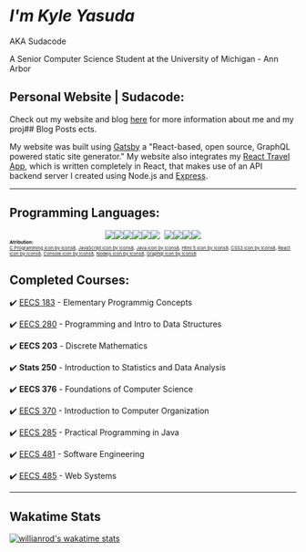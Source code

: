 # **_I'm Kyle Yasuda_**

AKA Sudacode

A Senior Computer Science Student at the University of Michigan - Ann Arbor

## Personal Website | Sudacode:

<p class="website">Check out my website and blog <a class="link" href="https://sudacode.com" name="sudacode-website" rel="noreferrer" target="_blank">here</a> for more information about me and my proj## Blog Posts

<!-- BLOG-POST-LIST:START -->
<!-- BLOG-POST-LIST:END -->ects.</p>

My website was built using <a class="link" href="https://www.gatsbyjs.com/" name="sudacode-website" rel="noreferrer" target="_blank">Gatsby</a> a "React-based, open source, GraphQL powered static site generator." My website also integrates my <a class="link" href="https://github.com/ksyasuda/heroku-react-travel-app" rel="noreferrer" target="_blank">React Travel App</a>, which is written completely in React, that makes use of an API backend server I created using Node.js and <a class="link" rel="noreferrer" target="_blank" href="https://expressjs.com/">Express</a>.

---

## Programming Languages:

<div style="display: flex; justify-content: center">
	<img src="https://img.icons8.com/color/48/000000/c-plus-plus-logo.png"/>
	<img src="https://img.icons8.com/color/48/000000/c-programming.png"/>
	<img src="https://img.icons8.com/color/48/000000/html-5.png"/>
	<img src="https://img.icons8.com/color/48/000000/css3.png"/>
	<img src="https://img.icons8.com/color/48/000000/javascript.png"/>
	<img src="https://img.icons8.com/ultraviolet/40/000000/react.png"/>
	<img style="margin-left: 8px;" src="https://img.icons8.com/color/48/000000/nodejs.png"/>
	<img src="https://img.icons8.com/color/48/000000/java-coffee-cup-logo.png"/>
	<img src="https://img.icons8.com/fluent/48/000000/console.png"/>
	<img src="https://img.icons8.com/color/48/000000/graphql.png"/>
</div>
<div id="attribution" style="font-size: 8px;">
	<strong>Atribution:</strong><br/>
	<a class="att-link" href="https://icons8.com/icon/40670/c-programming">C Programming icon by Icons8</a>,
	<a class="att-link" href="https://icons8.com/icon/108784/javascript">JavaScript icon by Icons8</a>,
	<a class="att-link" href="https://icons8.com/icon/13679/java">Java icon by Icons8</a>,
	<a class="att-link" href="https://icons8.com/icon/20909/html-5">Html 5 icon by Icons8</a>,
	<a class="att-link" href="https://icons8.com/icon/21278/css3">CSS3 icon by Icons8</a>,
	<a class="att-link" href="https://icons8.com/icon/Nlsua06Gvxel/react">React icon by Icons8</a>,
	<a class="att-link" href="https://icons8.com/icon/WbRVMGxHh74X/console">Console icon by Icons8</a>,
	<a class="att-link" href="https://icons8.com/icon/54087/nodejs">Nodejs icon by Icons8</a>,
	<a class="att-link" href="https://icons8.com/icon/zdI5E8moxhs-/graphql">Graphql icon by Icons8</a>
</div>

<!-- ---

## About Me:

I'm from Los Angeles, California. I enjoy playing golf, watching sports (Basketball, Football, Golf, and Baseball), hanging out with my friends, coding, eating, and traveling.

I've been coding since my Sophomore year of High School when I took Honors C++. Since then, I have taken at least one Computer Science course in each semester of High School and College. During High School, I learned the basics of C++, Java, and Python, but focused almost exclusively on C++ since becoming a student at the University of Michigan. However, this semester, the first semester of my Senior year, I am taking a Web Systems course dealing with Python, Jinja2, and Flask as well as HTML, CSS, JavaScript, and eventually React. Additionally I am taking a course titled "Practical Programming in Java". I am currently seeking a full time position as a Software Engineer/Software Developer.

--- -->

## Completed Courses:

:heavy_check_mark: <a class="link" href="https://eecs183.github.io/eecs183.org/" rel="noreferrer" target="_blank">EECS 183</a> - Elementary Programmig Concepts

:heavy_check_mark: <a class="link" href="https://eecs280staff.github.io/eecs280.org/" rel="noreferrer" target="_blank">EECS 280</a> - Programming and Intro to Data Structures

:heavy_check_mark: <span style="font-weight: bold;">EECS 203</span> - Discrete Mathematics

:heavy_check_mark: <span style="font-weight: bold;">Stats 250</span> - Introduction to Statistics and Data Analysis

:heavy_check_mark: <span style="font-weight: bold;">EECS 376</span> - Foundations of Computer Science

:heavy_check_mark: <a class="link" href="https://www.eecs.umich.edu/courses/eecs370/eecs370.f20/" rel="noreferrer" target="_blank">EECS 370</a> - Introduction to Computer Organization

:heavy_check_mark: <a class="link" href="https://eecs285.github.io/eecs285.org/" rel="noreferrer" target="_blank">EECS 285</a> - Practical Programming in Java

:heavy_check_mark: <a class="link" href="https://web.eecs.umich.edu/~weimerw/481/" rel="noreferrer" target="\_blank">EECS 481</a> - Software Engineering

:heavy_check_mark: <a class="link" href="https://eecs485staff.github.io/eecs485.org/" rel="noreferrer" target="_blank">EECS 485</a> - Web Systems

---

## Wakatime Stats

<!-- <div style="display: flex; justify-content: center;">
	<a href="https://wakatime.com"><img style="width: 100%;" src="https://wakatime.com/share/@sudacode/e8e25842-cfad-4dd9-93b3-dd9334e5c2f9.png" /></a>
	<a href="https://wakatime.com"><img style="width: 100%;" class="waka2" src="https://wakatime.com/share/@sudacode/83cb08e3-d74a-4a92-bd2d-5abffe146c94.png" /></a>
</div> -->

[![willianrod's wakatime stats](https://github-readme-stats.vercel.app/api/wakatime?username=sudacode)](https://github.com/anuraghazra/github-readme-stats)
